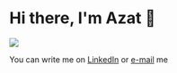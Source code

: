<h1 align="left">Hi there, I'm Azat</a> 👋 </h1>

![](https://komarev.com/ghpvc/?username=Zovminga)

You can write me on [LinkedIn](https://www.linkedin.com/in/azat-mingazov-6563881b5/) or [e-mail](mailto:mingazov.azat16@gmail.com) me


